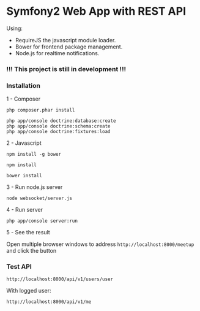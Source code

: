 Symfony2 Web App with REST API
======================================

Using:
- RequireJS the javascript module loader.
- Bower for frontend package management.
- Node.js for realtime notifications.

### !!! This project is still in development !!!

### Installation

1 - Composer

```
php composer.phar install
```

```
php app/console doctrine:database:create
php app/console doctrine:schema:create
php app/console doctrine:fixtures:load
```

2 - Javascript

```
npm install -g bower
```

```
npm install
```

```
bower install
```

3 - Run node.js server

```
node websocket/server.js
```

4 - Run server

```
php app/console server:run
```

5 - See the result

Open multiple browser windows to address `` http://localhost:8000/meetup `` and click the button

### Test API

```
http://localhost:8000/api/v1/users/user
```

With logged user:

```
http://localhost:8000/api/v1/me
```

